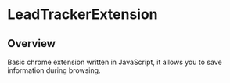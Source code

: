 # LeadTrackerExtension

## Overview
Basic chrome extension written in JavaScript, it allows you to save information during browsing.

